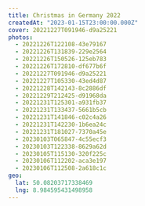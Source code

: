 ```yaml
---
title: Christmas in Germany 2022
createdAt: "2023-01-15T23:00:00.000Z"
cover: 20221227T091946-d9a25221
photos:
  - 20221226T122108-43e79167
  - 20221226T131839-229e2564
  - 20221226T150526-125eb783
  - 20221226T172810-df677b6f
  - 20221227T091946-d9a25221
  - 20221227T105330-43ed4d87
  - 20221228T142143-8c2886df
  - 20221229T212425-d91968da
  - 20221231T125301-a931fb37
  - 20221231T133437-5661b5cb
  - 20221231T141846-c02c4a26
  - 20221231T142230-1b6ea24c
  - 20221231T181027-7370a45e
  - 20230103T065847-4c55ecf3
  - 20230103T122338-8629a62d
  - 20230105T115130-320f225c
  - 20230106T112202-aca3e197
  - 20230106T112508-2a618c1c
geo:
  lat: 50.08203717338469
  lng: 8.984595431498958
---
```

